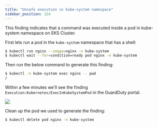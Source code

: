 ```yaml
---
title: "Unsafe execution in kube-system namespace"
sidebar_position: 124
---
```


This finding indicates that a command was executed inside a pod in kube-system namespace on EKS Cluster.

First lets run a pod in the `kube-system` namespace that has a shell:

```bash
$ kubectl run nginx --image=nginx -n kube-system
$ kubectl wait --for=condition=ready pod nginx -n kube-system
```

Then run the below command to generate this finding:

```bash
$ kubectl -n kube-system exec nginx -- pwd
/
```

Within a few minutes we'll see the finding `Execution:Kubernetes/ExecInKubeSystemPod` in the GuardDuty portal.

![](exec_finding.png)

Clean up the pod we used to generate the finding:

```bash
$ kubectl delete pod nginx -n kube-system
```
